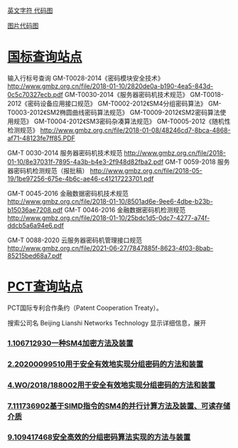 [英文字符 代码图](http://patorjk.com/software/taag/#p=testall&f=Graffiti&t=open)

[图片代码图](https://image2text.yunser.com/)

# [国标查询站点](http://www.gmbz.org.cn/main/bzlb.html)
输入行标号查询
GM-T0028-2014《密码模块安全技术》
http://www.gmbz.org.cn/file/2018-01-10/2820de0a-b190-4ea5-843d-0c5c70327ecb.pdf
GM-T0030-2014《服务器密码机技术规范》
GM-T0018-2012《密码设备应⽤接⼝规范》
GM-T0002-2012《SM4分组密码算法》
GM-T0003-2012《SM2椭圆曲线密码算法规范》
GM-T0009-2012《SM2密码算法使⽤规范》
GM-T0004-2012《SM3密码杂凑算法规范》
GM-T0005-2012《随机性检测规范》
http://www.gmbz.org.cn/file/2018-01-08/48246cd7-8bca-4868-af71-48123fe7ff85.PDF

GM-T 0030-2014 服务器密码机技术规范
http://www.gmbz.org.cn/file/2018-01-10/8e37031f-7895-4a3b-b4e3-2f948d82fba2.pdf
GM-T 0059-2018 服务器密码机检测规范（报批稿）
http://www.gmbz.org.cn/file/2018-05-19/1be97256-675e-4b6c-ae46-c41217223701.pdf

GM-T 0045-2016 金融数据密码机技术规范
http://www.gmbz.org.cn/file/2018-01-10/8501ad6e-9ee6-4dbe-b23b-b15036ae7208.pdf
GM-T 0046-2016 金融数据密码机检测规范
http://www.gmbz.org.cn/file/2018-01-10/25bdc1d5-0dc7-4277-a74f-ddcb5a6a94e6.pdf

GM-T 0088-2020 云服务器密码机管理接口规范
http://www.gmbz.org.cn/file/2021-06-27/7847885f-8623-4f03-8bab-85215bed68a7.pdf




# [PCT查询站点](https://patentscope.wipo.int/search/zh/result.jsf)
PCT国际专利合作条约（Patent Cooperation Treaty）。

搜索公司名 Beijing Lianshi Networks Technology
显示详细信息，展开

### [1.106712930一种SM4加密方法及装置](https://patentscope.wipo.int/search/zh/detail.jsf?docId=CN198416052&_cid=P22-L4YZMV-40346-1)
### [2.20200099510用于安全有效地实现分组密码的方法和装置](https://patentscope.wipo.int/search/zh/detail.jsf?docId=US291465896&_cid=P22-L4YZMV-40346-1)
### [4.WO/2018/188002用于安全有效地实现分组密码的方法和装置](https://patentscope.wipo.int/search/zh/detail.jsf?docId=WO2018188002&_cid=P22-L4YZMV-40346-1)
### [7.111736902基于SIMD指令的SM4的并行计算方法及装置、可读存储介质](https://patentscope.wipo.int/search/zh/detail.jsf?docId=CN308334753&_cid=P22-L4YZMV-40346-1)
### [9.109417468安全高效的分组密码算法实现的方法与装置](https://patentscope.wipo.int/search/zh/detail.jsf?docId=CN239256066&_cid=P22-L4YZMV-40346-1)

